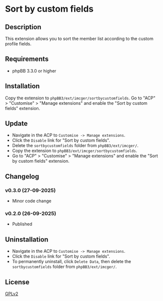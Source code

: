# Sort by custom fields

## Description
This extension allows you to sort the member list according to the custom profile fields.

## Requirements
- phpBB 3.3.0 or higher

## Installation
Copy the extension to `phpBB3/ext/imcger/sortbycustomfields`.
Go to "ACP" > "Customise" > "Manage extensions" and enable the "Sort by custom fields" extension.

## Update
- Navigate in the ACP to `Customise -> Manage extensions`.
- Click the `Disable` link for "Sort by custom fields".
- Delete the `sortbycustomfields` folder from `phpBB3/ext/imcger/`.
- Copy the extension to `phpBB3/ext/imcger/sortbycustomfields`.
- Go to "ACP" > "Customise" > "Manage extensions" and enable the "Sort by custom fields" extension.

## Changelog

### v0.3.0 (27-09-2025)
- Minor code change

### v0.2.0 (26-09-2025)
- Published

## Uninstallation
- Navigate in the ACP to `Customise -> Manage extensions`.
- Click the `Disable` link for "Sort by custom fields".
- To permanently uninstall, click `Delete Data`, then delete the `sortbycustomfields` folder from `phpBB3/ext/imcger/`.

## License
[GPLv2](https://www.gnu.org/licenses/old-licenses/gpl-2.0.en.html)
